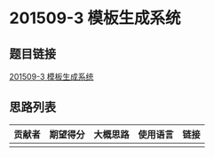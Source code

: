 # 201509-3 模板生成系统

## 题目链接

[201509-3 模板生成系统](http://118.190.20.162/view.page?gpid=T30)

## 思路列表

| 贡献者 | 期望得分 | 大概思路 | 使用语言 | 链接 |
| :-: | :-: | :-: | :-: | :-: | 
|  |  |  |  |  |
